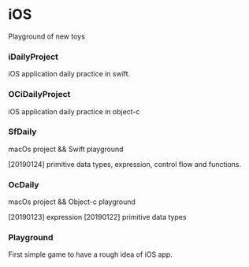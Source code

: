 # iOS
Playground of new toys

### iDailyProject
iOS application daily practice in swift.

### OCiDailyProject
iOS application daily practice in object-c

### SfDaily
macOs project && Swift playground

[20190124] primitive data types, expression, control flow and functions.

### OcDaily
macOs project && Object-c playground

[20190123] expression
[20190122] primitive data types

### Playground
First simple game to have a rough idea of iOS app.
